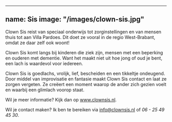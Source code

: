 
---
name: Sis
image: "/images/clown-sis.jpg"
---

Clown Sis reist van speciaal onderwijs tot zorginstellingen en van mensen thuis tot aan Villa Pardoes. Dit
doet ze vooral in de regio West-Brabant, omdat ze daar zelf ook woont!

Clown Sis komt langs bij kinderen die ziek zijn, mensen met een beperking en ouderen met
dementie. Want het maakt niet uit hoe jong of oud je bent, een lach is waardevol voor iedereen.

Clown Sis is goedlachs, vrolijk, lief, bescheiden en een tikkeltje ondeugend. Door middel van
improvisatie en fantasie maakt Clown Sis contact en laat ze zorgen vergeten. Ze creëert een moment
waarop de ander zich gezien voelt en waarbij een glimlach voorop staat.

Wil je meer informatie? Kijk dan op www.clownsis.nl.

Wil je contact maken? Ik ben te bereiken via info@clownsis.nl of *06 - 25 49 45 30*.